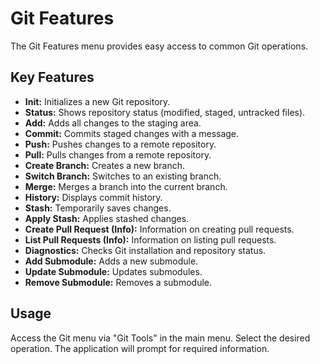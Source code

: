 # Git Features

The Git Features menu provides easy access to common Git operations.

## Key Features

- **Init:** Initializes a new Git repository.
- **Status:** Shows repository status (modified, staged, untracked files).
- **Add:** Adds all changes to the staging area.
- **Commit:** Commits staged changes with a message.
- **Push:** Pushes changes to a remote repository.
- **Pull:** Pulls changes from a remote repository.
- **Create Branch:** Creates a new branch.
- **Switch Branch:** Switches to an existing branch.
- **Merge:** Merges a branch into the current branch.
- **History:** Displays commit history.
- **Stash:** Temporarily saves changes.
- **Apply Stash:** Applies stashed changes.
- **Create Pull Request (Info):** Information on creating pull requests.
- **List Pull Requests (Info):** Information on listing pull requests.
- **Diagnostics:** Checks Git installation and repository status.
- **Add Submodule:** Adds a new submodule.
- **Update Submodule:** Updates submodules.
- **Remove Submodule:** Removes a submodule.

## Usage

Access the Git menu via "Git Tools" in the main menu. Select the desired operation. The application will prompt for required information.